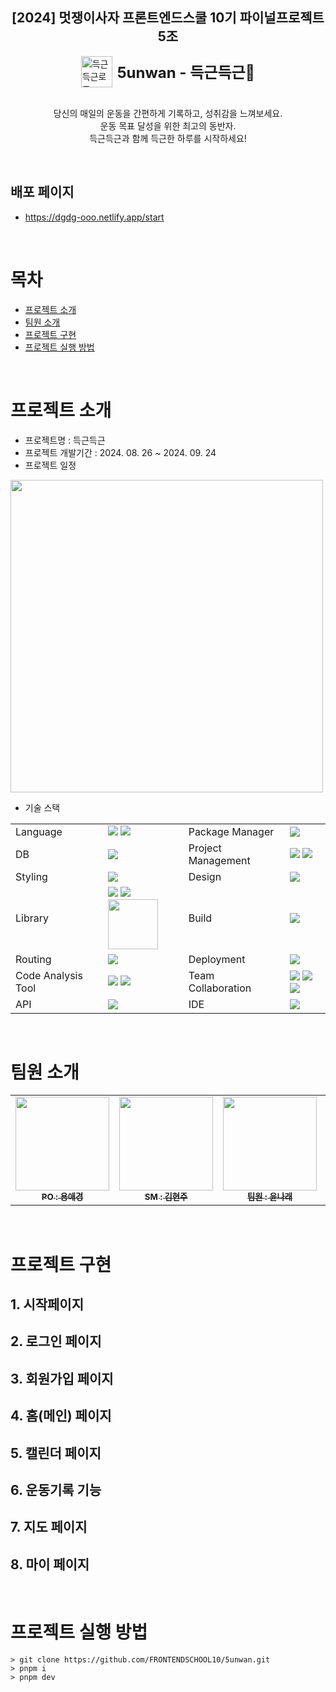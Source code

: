<h2 style="text-align: center">[2024] 멋쟁이사자 프론트엔드스쿨 10기 파이널프로젝트 5조</h2>

<div style="display: flex; justify-content: center; align-items: center; gap: 8px;">
  <img width="50" src="https://github.com/user-attachments/assets/06573d75-63a6-46ca-bb2e-f93ef5d7a260" alt="득근득근로고" >
  <strong style="font-size: 24px">5unwan - 득근득근💪</strong>
</div>

<br />

<p style="text-align: center">
  당신의 매일의 운동을 간편하게 기록하고, 성취감을 느껴보세요. <br />
  운동 목표 달성을 위한 최고의 동반자. <br />
  득근득근과 함께 득근한 하루를 시작하세요! <br />
</p>

<br />

## 배포 페이지
* https://dgdg-ooo.netlify.app/start

<br />

# 목차
* [프로젝트 소개](#프로젝트-소개)
* [팀원 소개](#팀원-소개)
* [프로젝트 구현](#프로젝트-구현)
* [프로젝트 실행 방법](#프로젝트-실행-방법)

<br />

<a name='프로젝트-소개'></a>
# 프로젝트 소개
* 프로젝트명 : 득근득근
* 프로젝트 개발기간 : 2024. 08. 26 ~ 2024. 09. 24
* 프로젝트 일정

<img src="https://github.com/user-attachments/assets/18b81a66-eefd-460a-8ad6-11510a4f012c" width="500px">

<br />

* 기술 스택

<table>
  <tbody>
    <tr>
      <td>Language</td>
      <td>
        <img src="https://img.shields.io/badge/typescript-3178C6?style=for-the-badge&logo=typescript&logoColor=white">
        <img src="https://img.shields.io/badge/Html5-E34F26?style=for-the-badge&logo=HTML5&logoColor=white">
      </td>
      <td>Package Manager</td>
      <td><img src="https://img.shields.io/badge/pnpm-F69220?style=for-the-badge&logo=pnpm&logoColor=white"></td>
    </tr>
    <tr>
      <td>DB</td>
      <td>
        <img src="https://img.shields.io/badge/pocketbase-B8DBE4?style=for-the-badge&logo=pocketbase&logoColor=white">
      </td>
      <td>Project Management</td>
      <td>
        <img src="https://img.shields.io/badge/git-F05032?style=for-the-badge&logo=git&logoColor=white">
        <img src="https://img.shields.io/badge/github-181717?style=for-the-badge&logo=github&logoColor=white">
      </td>
    </tr>
    <tr>
      <td>Styling</td>
      <td>
        <img src="https://img.shields.io/badge/cssmodules-000?style=for-the-badge&logo=cssmodules&logoColor=white">
      </td>
      <td>Design</td>
      <td>
        <img src="https://img.shields.io/badge/figma-F24E1E?style=for-the-badge&logo=figma&logoColor=white">
      </td>
    </tr>
    <tr>
      <td>Library</td>
      <td>
        <img src="https://img.shields.io/badge/react-61DAFB?style=for-the-badge&logo=react&logoColor=white">
        <img src="https://img.shields.io/badge/reactquery-FF4154?style=for-the-badge&logo=reactquery&logoColor=white">
        <img width="80px"src=https://miro.medium.com/v2/resize:fit:1400/0*XH2TqZCW2n_nsNDR>
      </td>
      <td>Build</td>
      <td>
        <img src="https://img.shields.io/badge/vite-646CFF?style=for-the-badge&logo=vite&logoColor=white">
      </td>
    </tr>
    <tr>
      <td>Routing</td>
      <td>
        <img src="https://img.shields.io/badge/reactrouter-CA4245?style=for-the-badge&logo=reactrouter&logoColor=white">
      </td>
      <td>Deployment</td>
      <td>
        <img src="https://img.shields.io/badge/netlify-00C7B7?style=for-the-badge&logo=netlify&logoColor=white">
      </td>
    </tr>
    <tr>
      <td>Code Analysis Tool</td>
      <td>
        <img src="https://img.shields.io/badge/eslint-4B32C3?style=for-the-badge&logo=eslint&logoColor=white">
        <img src="https://img.shields.io/badge/prettier-F7B93E?style=for-the-badge&logo=prettier&logoColor=white">
      </td>
      <td>Team Collaboration</td>
      <td>
        <img src="https://img.shields.io/badge/discord-5865F2?style=for-the-badge&logo=discord&logoColor=white">
        <img src="https://img.shields.io/badge/github-181717?style=for-the-badge&logo=github&logoColor=white">
        <img src="https://img.shields.io/badge/notion-000000?style=for-the-badge&logo=notion&logoColor=white">
      </td>
    </tr>
    <tr>
      <td>API</td>
      <td>
        <img src="https://img.shields.io/badge/kakaomap-FFCD00?style=for-the-badge&logo=kakao&logoColor=white">
      </td>
      <td>IDE</td>
      <td>
        <img src="https://img.shields.io/badge/visualstudiocode-29A7DF?style=for-the-badge&logo=visualstudiocode&logoColor=white">
      </td>
    </tr>
  </tbody>
</table>

<br />

<a name='팀원-소개'></a>
# 팀원 소개
<table>
  <tbody>
    <tr>
      <td align="center"><a href="https://github.com/aekyung11"><img src="https://github.com/user-attachments/assets/90a60942-6bc5-4498-a8c6-d1fe1b163300" width="150px;" height="auto" alt=""/><br /><sub><b>PO : 용애경</b></sub></a><br /></td>
      <td align="center"><a href="https://github.com/hyesom2"><img src="https://avatars.githubusercontent.com/u/123542438?v=4" width="150px;" height="auto" alt=""/><br /><sub><b>SM : 김현주</b></sub></a><br /></td>
      <td align="center"><a href="https://github.com/yun-narae"><img src="https://avatars.githubusercontent.com/u/150977519?v=4" width="150px;" alt=""/><br /><sub><b>팀원 : 윤나래</b></sub></a><br /></td>
      <td align="center"><a href="https://github.com/arayofseonshine"><img src="https://media.discordapp.net/attachments/1276470734608138271/1277849625260331040/IMG_20240823_085338_204.jpg?ex=66cea9b3&is=66cd5833&hm=6dc99811c336cd3e459231a06107591e21cb57bd783aed5a013206e62aeb3d33&=&format=webp&width=586&height=586" width="150px;" alt=""/><br /><sub><b>팀원 : 정은선</b></sub></a><br /></td>
    </tr>
  </tbody>
</table>

<br />

<a name='프로젝트-구현'></a>
# 프로젝트 구현
## 1. 시작페이지

## 2. 로그인 페이지

## 3. 회원가입 페이지

## 4. 홈(메인) 페이지

## 5. 캘린더 페이지

## 6. 운동기록 기능

## 7. 지도 페이지

## 8. 마이 페이지



<br />

<a name='프로젝트-실행-방법'></a>
# 프로젝트 실행 방법
```
> git clone https://github.com/FRONTENDSCHOOL10/5unwan.git
> pnpm i
> pnpm dev
```